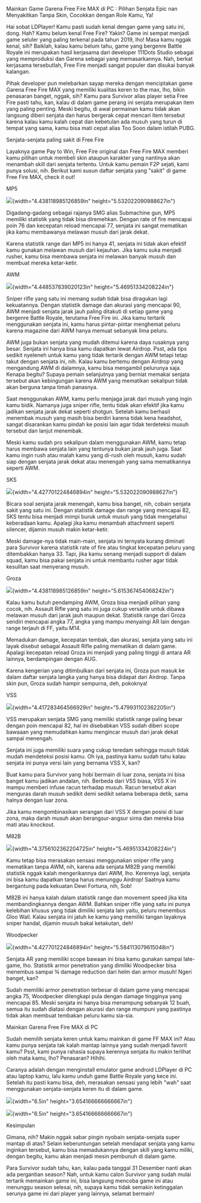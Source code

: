 Mainkan Game Garena Free Fire MAX di PC : Pilihan Senjata Epic nan
Menyakitkan Tanpa Skin, Cocokkan dengan Role Kamu, Ya!

Hai sobat LDPlayer! Kamu pasti sudah kenal dengan game yang satu ini,
dong. Hah? Kamu belum kenal Free Fire? Yakin? Game ini sempat menjadi
game seluler yang paling terkenal pada tahun 2019, lho! Masa kamu nggak
kenal, sih? Baiklah, kalau kamu belum tahu, game yang bergenre Battle
Royale ini merupakan hasil kerjasama dari developer 111Dots Studio
sebagai yang memproduksi dan Garena sebagai yang memasarkannya. Nah,
berkat kerjasama tersebutlah, Free Fire menjadi sangat populer dan
disukai banyak kalangan.

Pihak developer pun melebarkan sayap mereka dengan menciptakan game
Garena Free Fire MAX yang memiliki kualitas keren to the max, lho, bikin
penasaran banget, nggak, sih? Kamu para Survivor alias player setia Free
Fire pasti tahu, kan, kalau di dalam game perang ini senjata merupakan
item yang paling penting. Meski begitu, di awal permainan kamu tidak
akan langsung diberi senjata dan harus bergerak cepat mencari item
tersebut karena kalau kamu kalah cepat dan kebetulan ada musuh yang
turun di tempat yang sama, kamu bisa mati cepat alias Too Soon dalam
istilah PUBG.

Senjata-senjata paling sakit di Free Fire

Layaknya game Pay to Win, Free Fire original dan Free Fire MAX memberi
kamu pilihan untuk membeli skin ataupun karakter yang nantinya akan
menambah skill dari senjata tertentu. Untuk kamu pemain F2P sejati, kami
punya solusi, nih. Berikut kami susun daftar senjata yang "sakit" di
game Free Fire MAX, check it out!

MP5

![](./images/Tips-Memilih-Senjata-di-Game-Garena-Free-Fire-MAX/media/image1.png){width="4.438118985126859in"
height="5.532022090988627in"}

Digadang-gadang sebagai rajanya SMG alias Submachine gun, MP5 memiliki
statistik yang tidak bisa diremehkan. Dengan rate of fire mencapai poin
76 dan kecepatan reload mencapai 77, senjata ini sangat mematikan jika
kamu membawanya melawan musuh dari jarak dekat.

Karena statistik range dari MP5 ini hanya 41, senjata ini tidak akan
efektif kamu gunakan melawan musuh dari kejauhan. Jika kamu suka menjadi
rusher, kamu bisa membawa senjata ini melawan banyak musuh dan membuat
mereka ketar-ketir.

AWM

![](./images/Tips-Memilih-Senjata-di-Game-Garena-Free-Fire-MAX/media/image2.png){width="4.448537839020123in"
height="5.46951334208224in"}

Sniper rifle yang satu ini memang sudah tidak bisa diragukan lagi
kekuatannya. Dengan statistik damage dan akurasi yang mencapai 90, AWM
menjadi senjata jarak jauh paling ditakuti di setiap game yang bergenre
Battle Royale, terutama Free Fire ini. Jika kamu tertarik menggunakan
senjata ini, kamu harus pintar-pintar menghemat peluru karena magazine
dari AWM hanya memuat sebanyak lima peluru.

AWM juga bukan senjata yang mudah ditemui karena daya rusaknya yang
besar. Senjata ini hanya bisa kamu dapatkan lewat Airdrop. Psst, ada
tips sedikit nyeleneh untuk kamu yang tidak tertarik dengan AWM tetapi
tetap takut dengan senjata ini, nih. Kalau kamu bertemu dengan Airdrop
yang mengandung AWM di dalamnya, kamu bisa mengambil pelurunya saja.
Kenapa begitu? Supaya pemain selanjutnya yang berniat memakai senjata
tersebut akan kebingungan karena AWM yang mematikan sekalipun tidak akan
berguna tanpa timah panasnya.

Saat menggunakan AWM, kamu perlu menjaga jarak dari musuh yang ingin
kamu bidik. Namanya juga sniper rifle, tentu tidak akan efektif jika
kamu jadikan senjata jarak dekat seperti shotgun. Setelah kamu berhasil
menembak musuh yang masih bisa berdiri karena tidak kena headshot,
sangat disarankan kamu pindah ke posisi lain agar tidak terdeteksi musuh
tersebut dan lanjut menembak.

Meski kamu sudah pro sekalipun dalam menggunakan AWM, kamu tetap harus
membawa senjata lain yang tentunya bukan jarak jauh juga. Saat kamu
ingin rush atau malah kamu yang di-rush oleh musuh, kamu sudah siap
dengan senjata jarak dekat atau menengah yang sama mematikannya seperti
AWM.

SKS

![](./images/Tips-Memilih-Senjata-di-Game-Garena-Free-Fire-MAX/media/image3.png){width="4.427701224846894in"
height="5.532022090988627in"}

Bicara soal senjata jarak menengah, kamu bisa banget, nih, cobain
senjata sakit yang satu ini. Dengan statistik damage dan range yang
mencapai 82, SKS tentu bisa menjadi mimpi buruk untuk musuh yang tidak
mengetahui keberadaan kamu. Apalagi jika kamu menambah attachment
seperti silencer, dijamin musuh makin ketar-ketir.

Meski damage-nya tidak main-main, senjata ini ternyata kurang diminati
para Survivor karena statistik rate of fire atau tingkat kecepatan
peluru yang ditembakkan hanya 33. Tapi, jika kamu senang menjadi support
di dalam squad, kamu bisa pakai senjata ini untuk membantu rusher agar
tidak kesulitan saat menyerang musuh.

Groza

![](./images/Tips-Memilih-Senjata-di-Game-Garena-Free-Fire-MAX/media/image4.png){width="4.438118985126859in"
height="5.615367454068242in"}

Kalau kamu butuh pendamping AWM, Groza bisa menjadi pilihan yang cocok,
nih. Assault Rifle yang satu ini juga cukup versatile untuk dibawa
melawan musuh dari jarak jauh maupun dekat. Statistik range dari Groza
sendiri mencapai angka 77, angka yang mampu menyaingi AR lain dengan
range terjauh di FF, yaitu M14.

Memadukan damage, kecepatan tembak, dan akurasi, senjata yang satu ini
layak disebut sebagai Assault Rifle paling mematikan di dalam game.
Apalagi kecepatan reload Groza ini menjadi yang paling tinggi di antara
AR lainnya, berdampingan dengan AUG.

Karena kengerian yang ditimbulkan dari senjata ini, Groza pun masuk ke
dalam daftar senjata langka yang hanya bisa didapat dari Airdrop. Tanpa
skin pun, Groza sudah hampir sempurna, deh, pokoknya!

VSS

![](./images/Tips-Memilih-Senjata-di-Game-Garena-Free-Fire-MAX/media/image5.png){width="4.417283464566929in"
height="5.479931102362205in"}

VSS merupakan senjata SMG yang memiliki statistik range paling besar
dengan poin mencapai 82, hal ini disebabkan VSS sudah diberi scope
bawaaan yang memudahkan kamu mengincar musuh dari jarak dekat sampai
menengah.

Senjata ini juga memiliki suara yang cukup teredam sehingga musuh tidak
mudah mendeteksi posisi kamu. Oh iya, pastinya kamu sudah tahu kalau
senjata ini punya versi lain yang bernama VSS X, kan?

Buat kamu para Survivor yang hobi bermain di luar zona, senjata ini bisa
banget kamu jadikan andalan, nih. Berbeda dari VSS biasa, VSS X ini
mampu memberi infuse racun terhadap musuh. Racun tersebut akan menguras
darah musuh sedikit demi sedikit selama beberapa detik, sama halnya
dengan luar zona.

Jika kamu mengombinasikan serangan dari VSS X dengan posisi di luar
zona, maka darah musuh akan berangsur-angsur sirna dan mereka bisa mati
atau knockout.

M82B

![](./images/Tips-Memilih-Senjata-di-Game-Garena-Free-Fire-MAX/media/image6.png){width="4.3756102362204725in"
height="5.46951334208224in"}

Kamu tetap bisa merasakan sensasi menggunakan sniper rifle yang
mematikan tanpa AWM, nih, karena ada senjata M82B yang memiliki
statistik nggak kalah mengerikannya dari AWM, lho. Kerennya lagi,
senjata ini bisa kamu dapatkan tanpa harus menunggu Airdrop! Saatnya
kamu bergantung pada kekuatan Dewi Fortuna, nih, Sob!

M82B ini hanya kalah dalam statistik range dan movement speed jika kita
membandingkannya dengan AWM. Bahkan sniper rifle yang satu ini punya
kelebihan khusus yang tidak dimiliki senjata lain yaitu, peluru menembus
Gloo Wall. Kalau senjata ini jatuh ke kamu yang memiliki tangan layaknya
sniper handal, dijamin musuh bakal ketakutan, deh!

Woodpecker

![](./images/Tips-Memilih-Senjata-di-Game-Garena-Free-Fire-MAX/media/image7.png){width="4.427701224846894in"
height="5.584113079615048in"}

Senjata AR yang memiliki scope bawaan ini bisa kamu gunakan sampai
late-game, lho. Statistik armor penetration yang dimiliki Woodpecker
bisa menembus sampai ¾ damage reduction dari helm dan armor musuh! Ngeri
banget, kan?

Sudah memiliki armor penetration terbesar di dalam game yang mencapai
angka 75, Woodpecker dilengkapi pula dengan damage tingginya yang
mencapai 85. Meski senjata ini hanya bisa menampung sebanyak 12 buah,
semua itu sudah diatasi dengan akurasi dan range mumpuni yang pastinya
tidak akan membuat tembakan peluru kamu sia-sia.

Mainkan Garena Free Fire MAX di PC

Sudah memilih senjata keren untuk kamu mainkan di game FF MAX ini? Atau
kamu punya senjata tak kalah mantap lainnya yang sudah menjadi favorit
kamu? Psst, kami punya rahasia supaya kerennya senjata itu makin
terlihat oleh mata kamu, lho? Penasaran? Hihihi.

Caranya adalah dengan menginstall emulator game android LDPlayer di PC
atau laptop kamu, lalu kamu unduh game Battle Royale yang kece ini.
Setelah itu pasti kamu bisa, deh, merasakan sensasi yang lebih "wah"
saat menggunakan senjata-senjata keren itu di dalam game.

![](./images/Tips-Memilih-Senjata-di-Game-Garena-Free-Fire-MAX/media/image8.png){width="6.5in"
height="3.654166666666667in"}

![](./images/Tips-Memilih-Senjata-di-Game-Garena-Free-Fire-MAX/media/image9.png){width="6.5in"
height="3.654166666666667in"}

Kesimpulan

Gimana, nih? Makin nggak sabar pingin nyobain senjata-senjata super
mantap di atas? Selain keberuntungan setelah mendapat senjata yang kamu
inginkan tersebut, kamu bisa memadukannya dengan skill yang kamu miliki,
dengan begitu, kamu akan menjadi mesin pembunuh di dalam game.

Para Survivor sudah tahu, kan, kalau pada tanggal 31 Desember nanti akan
ada pergantian season? Nah, untuk kamu calon Survivor yang sudah mulai
tertarik memainkan game ini, bisa langsung mencoba game ini atau
menunggu season selesai, nih, supaya kamu tidak semakin ketinggalan
serunya game ini dari player yang lainnya, selamat bermain!
